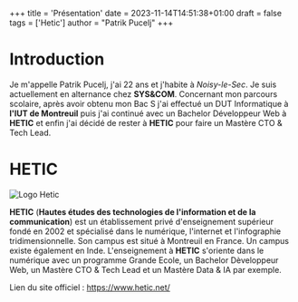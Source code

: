 +++
title = 'Présentation'
date = 2023-11-14T14:51:38+01:00
draft = false
tags = ['Hetic']
author = "Patrik Pucelj"
+++

# Introduction

Je m'appelle Patrik Pucelj, j'ai 22 ans et j'habite à *Noisy-le-Sec*. Je suis actuellement en alternance chez **SYS&COM**. Concernant mon parcours scolaire, après avoir obtenu mon Bac S j'ai effectué un DUT Informatique à **l'IUT de Montreuil** puis j'ai continué avec un Bachelor Développeur Web à **HETIC** et enfin j'ai décidé de rester à **HETIC** pour faire un Mastère CTO & Tech Lead.

# HETIC

![Logo Hetic](/img/logo-hetic.jpg)

**HETIC** (**Hautes études des technologies de l'information et de la communication**) est un établissement privé d'enseignement supérieur fondé en 2002 et spécialisé dans le numérique, l'internet et l'infographie tridimensionnelle. Son campus est situé à Montreuil en France. Un campus existe également en Inde. L'enseignement à **HETIC** s'oriente dans le numérique avec un programme Grande Ecole, un Bachelor Dèveloppeur Web, un Mastère CTO & Tech Lead et un Mastère Data & IA par exemple.

Lien du site officiel : https://www.hetic.net/